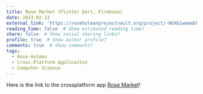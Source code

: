 ```yaml
---
title: Rose Market (Flutter Dart, Firebase)
date: 2023-02-12
external_link: 'https://rosehulmanprojectvault.org/project/-NO4b1wwmaERKy94Ji_J'
reading_time: false  # Show estimated reading time?
share: false  # Show social sharing links?
profile: true  # Show author profile?
comments: true  # Show comments?
tags:
  - Rose-Hulman
  - Cross-Platform Applicaiton
  - Computer Science
---
```


Here is the link to the crossplatform app [Rose Market](https://corssplat-finalproject.web.app)!
